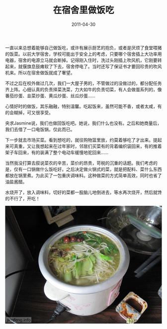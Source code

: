 ﻿---
title: "在宿舍里做饭吃"
date: 2011-04-30
categories: 
  - "health"
tags: 
  - "做饭"
  - "自炊"
---

一直以来总想着能够自己做饭吃，或许有展示厨艺的抱负，或者是厌烦了食堂喂猪的饭菜。以前大学宿舍，学校可能出于安全上的考虑，只要哪个宿舍插上大功率用电器，宿舍的电源立马就会断掉。记得刚入住时，洗过头刚插上吹风机，它刚要转起来，就偃旗息鼓瘫软了下去，宿舍停电了。当时还写了保证书才要回珍贵的吹风机来。所以在宿舍做饭就成了奢望。

不过之后在校外做过几次，我们一大屋子男的，不管做过的没做过的，都分配任务齐上阵。心细认真的负责择菜洗菜，力大如牛的负责切菜，有人会做蛋系列的，像番茄炒蛋、韭菜炒蛋、黄瓜炒蛋、丝瓜炒蛋……

心情好时的做饭，其乐融融，特别温馨。吃起饭来，虽然可能不香，或者太咸，有的会糊掉，可又很享受。

央求Jasmine说，我们也做回饭吃吧。她说，我们什么也没有。之后和她商量后，我们去借了一口电饭锅，仅此而已。

下一步就去市场买菜。看到想吃的，就往购物篮里放，约莫着够吃了才出来。提起来可真重，又让我想起来在过年家时，邻居们买菜有的背着编织袋回来，有的推着架子车回来，有的装满了整个电动车缓慢地驼回来……

当然我没打算去叙说菜农的辛苦，菜价的昂贵，苛税的沉重的话题。我们考虑的是，仅有一口锅做什么饭吃好。之后决定做火锅式的菜，就是把配料、菜什么东西都放在锅里煮。为此买了一包重庆调味料。这种做菜的方式简单高效，同时也省了油盐酱醋。

水烧开了，放入调味料，切好的菜都一股脑儿地倒进去，等水再次烧开，然后就馋的不行了，开吃！

![电火锅里煮菜](/images/5671965379_abb791898e_z.jpg)
